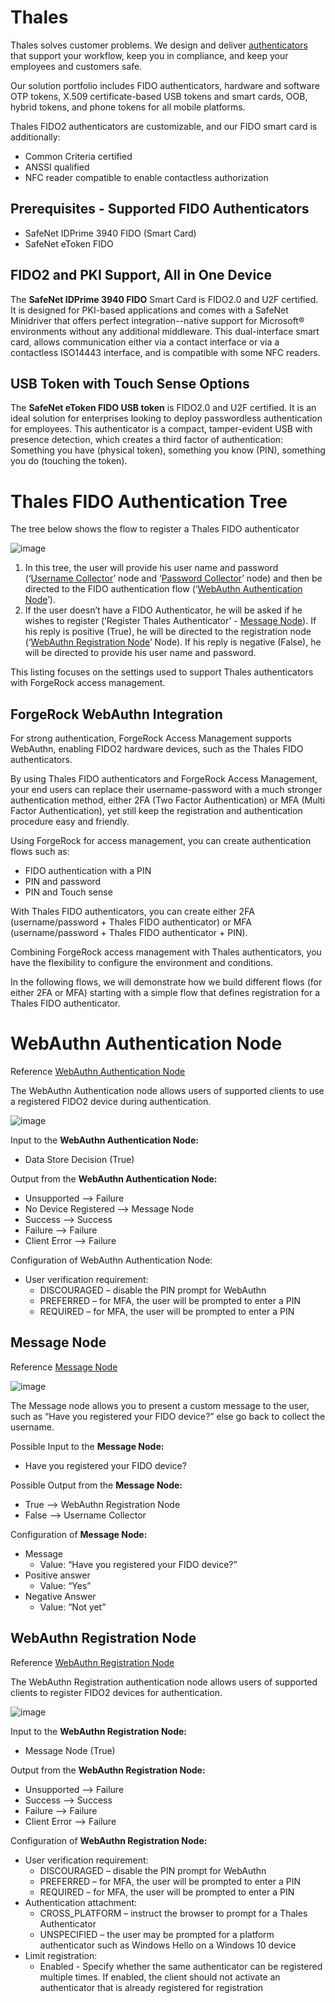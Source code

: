 # Thales
Thales solves customer problems. We design and deliver [authenticators](https://cpl.thalesgroup.com/access-management/authenticators) that support your workflow, keep you in compliance, and keep your employees and customers safe.

Our solution portfolio includes FIDO authenticators, hardware and software OTP tokens, X.509 certificate-based USB tokens and smart cards, OOB, hybrid tokens, and phone tokens for all mobile platforms. 

Thales FIDO2 authenticators are customizable, and our FIDO smart card is additionally:
- Common Criteria certified
- ANSSI qualified
- NFC reader compatible to enable contactless authorization

## Prerequisites - Supported FIDO Authenticators

- SafeNet IDPrime 3940 FIDO (Smart Card)
- SafeNet eToken FIDO

## FIDO2 and PKI Support, All in One Device
The **SafeNet IDPrime 3940 FIDO** Smart Card is FIDO2.0 and U2F certified. It is designed for PKI-based applications and comes with a SafeNet Minidriver that offers perfect integration--native support for Microsoft® environments without any additional middleware. This dual-interface smart card, allows communication either via a contact interface or via a contactless ISO14443 interface, and is compatible with some NFC readers.

## USB Token with Touch Sense Options

The **SafeNet eToken FIDO USB token** is FIDO2.0 and U2F certified. It is an ideal solution for enterprises looking to deploy passwordless authentication for employees. This authenticator is a compact, tamper-evident USB with presence detection, which creates a third factor of authentication: Something you have (physical token), something you know (PIN), something you do (touching the token).

# Thales FIDO Authentication Tree 
The tree below shows the flow to register a Thales FIDO authenticator

![image](https://user-images.githubusercontent.com/88729940/129358406-bd6f5122-d859-4a71-a9b3-8464da9410ac.png)

 
1.	In this tree, the user will provide his user name and password (‘[Username Collector](https://backstage.forgerock.com/docs/am/7.1/authentication-guide/auth-node-configuration-hints.html#auth-node-username-collector)’ node and ‘[Password Collector](https://backstage.forgerock.com/docs/am/7.1/authentication-guide/auth-node-configuration-hints.html#auth-node-password-collector)’ node) and then be directed to the FIDO authentication flow (‘[WebAuthn Authentication Node](https://backstage.forgerock.com/docs/am/7.1/authentication-guide/#auth-node-webauthn-auth)’).
2.	If the user doesn’t have a FIDO Authenticator, he will be asked if he wishes to register (‘Register Thales Authenticator’ - [Message Node](https://backstage.forgerock.com/docs/am/7.1/authentication-guide/#auth-node-message)). If his reply is positive (True), he will be directed to the registration node (‘[WebAuthn Registration Node](https://backstage.forgerock.com/docs/am/7.1/authentication-guide/#auth-node-webauthn-registration)’ Node). If his reply is negative (False), he will be directed to provide his user name and password.

This listing focuses on the settings used to support Thales authenticators with ForgeRock access management.

## ForgeRock WebAuthn Integration

For strong authentication, ForgeRock Access Management supports WebAuthn, enabling FIDO2 hardware devices, such as the Thales FIDO authenticators. 

By using Thales FIDO authenticators and ForgeRock Access Management, your end users can replace their username-password with a much stronger authentication method, either 2FA (Two Factor Authentication) or MFA (Multi Factor Authentication), yet still keep the registration and authentication procedure easy and friendly.

Using ForgeRock for access management, you can create authentication flows such as:
- FIDO authentication with a PIN
- PIN and password 
- PIN and Touch sense 

With Thales FIDO authenticators, you can create either 2FA (username/password + Thales FIDO authenticator) or MFA (username/password + Thales FIDO authenticator + PIN).

Combining ForgeRock access management with Thales authenticators, you have the flexibility to configure the environment and conditions. 

In the following flows, we will demonstrate how we build different flows (for either 2FA or MFA) starting with a simple flow that defines registration for a Thales FIDO authenticator. 

# WebAuthn Authentication Node
Reference [WebAuthn Authentication Node](https://backstage.forgerock.com/docs/am/7.1/authentication-guide/#auth-node-webauthn-auth)

The WebAuthn Authentication node allows users of supported clients to use a registered FIDO2 device during authentication.

![image](https://user-images.githubusercontent.com/88729940/130937712-d0ee935f-1c26-408c-bc6e-4b4c08b73d48.png)

Input to the **WebAuthn Authentication Node:**
- Data Store Decision (True)

Output from the **WebAuthn Authentication Node:**
 - Unsupported --> Failure
 - No Device Registered --> Message Node
 - Success --> Success
 - Failure --> Failure
 - Client Error --> Failure

Configuration of WebAuthn Authentication Node:
- User verification requirement:
  - DISCOURAGED – disable the PIN prompt for WebAuthn
  - PREFERRED – for MFA, the user will be prompted to enter a PIN
  - REQUIRED – for MFA, the user will be prompted to enter a PIN

## Message Node
Reference [Message Node](https://backstage.forgerock.com/docs/am/7.1/authentication-guide/#auth-node-message)

![image](https://user-images.githubusercontent.com/88729940/129359089-96a5ea06-264e-4c4b-ac1e-fa1e475f790f.png)

The Message node allows you to present a custom message to the user, such as “Have you registered your FIDO device?” else go back to collect the username.

Possible Input to the **Message Node:**
  - Have you registered your FIDO device?

Possible Output from the **Message Node:**
  - True --> WebAuthn Registration Node
  - False --> Username Collector

Configuration of **Message Node:**
- Message
  - Value: “Have you registered your FIDO device?”
- Positive answer
  - Value: “Yes”
- Negative Answer
  - Value: “Not yet”

## WebAuthn Registration Node

Reference [WebAuthn Registration Node](https://backstage.forgerock.com/docs/am/7.1/authentication-guide/#auth-node-webauthn-registration)

The WebAuthn Registration authentication node allows users of supported clients to register FIDO2 devices for authentication.

![image](https://user-images.githubusercontent.com/88729940/129359288-db40ea15-ba8c-42ed-b08a-2b8c789cad7c.png)

Input to the **WebAuthn Registration Node:**
  - Message Node (True)

Output from the **WebAuthn Registration Node:**
  - Unsupported --> Failure
  - Success --> Success
  - Failure --> Failure
  - Client Error --> Failure

Configuration of **WebAuthn Registration Node:**

- User verification requirement:
  - DISCOURAGED – disable the PIN prompt for WebAuthn
  - PREFERRED – for MFA, the user will be prompted to enter a PIN
  - REQUIRED – for MFA, the user will be prompted to enter a PIN
- Authentication attachment:
  - CROSS_PLATFORM – instruct the browser to prompt for a Thales Authenticator
  - UNSPECIFIED – the user may be prompted for a platform authenticator such as Windows Hello on a Windows 10 device
- Limit registration: 
  - Enabled - Specify whether the same authenticator can be registered multiple times. If enabled, the client should not activate an authenticator that is already registered for registration

